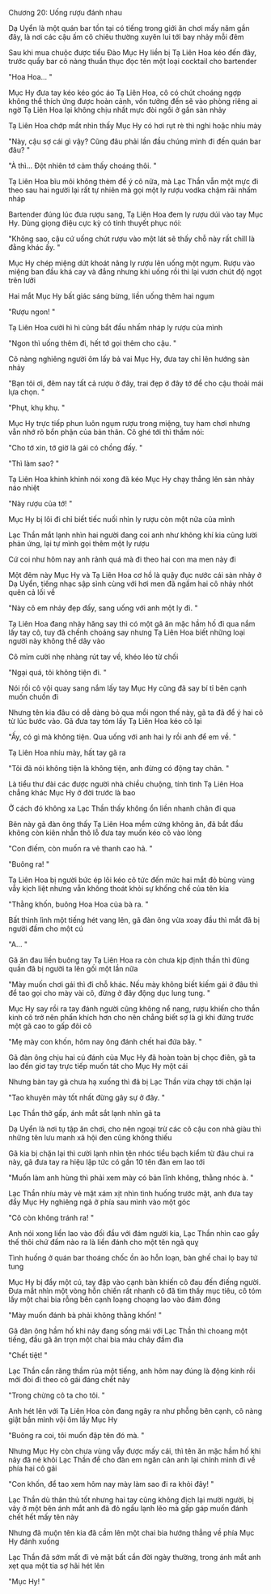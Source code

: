 




Chương 20: Uống rượu đánh nhau

Dạ Uyển là một quán bar tồn tại có tiếng trong giới ăn chơi mấy năm gần đây, là nơi các cậu ấm cô chiêu thường xuyên lui tới bay nhảy mỗi đêm

Sau khi mua chuộc được tiểu Đào Mục Hy liền bị Tạ Liên Hoa kéo đến đây, trước quầy bar cô nàng thuần thục đọc tên một loại cocktail cho bartender

"Hoa Hoa... "

Mục Hy đưa tay kéo kéo góc áo Tạ Liên Hoa, cô có chút choáng ngợp không thể thích ứng được hoàn cảnh, vốn tưởng đến sẽ vào phòng riêng ai ngờ Tạ Liên Hoa lại không chịu nhất mực đòi ngồi ở gần sàn nhảy

Tạ Liên Hoa chớp mắt nhìn thấy Mục Hy có hơi rụt rè thì nghi hoặc nhíu mày

"Này, cậu sợ cái gì vậy? Cũng đâu phải lần đầu chúng mình đi đến quán bar đâu? "

"À thì... Đột nhiên tớ cảm thấy choáng thôi. "

Tạ Liên Hoa bĩu môi không thèm để ý cô nữa, mà Lạc Thần vẫn một mực đi theo sau hai người lại rất tự nhiên mà gọi một ly rượu vodka chậm rãi nhấm nháp

Bartender đúng lúc đưa rượu sang, Tạ Liên Hoa đem ly rượu dúi vào tay Mục Hy. Dùng giọng điệu cực kỳ có tính thuyết phục nói:

"Không sao, cậu cứ uống chút rượu vào một lát sẽ thấy chỗ này rất chill là đằng khác ấy. "

Mục Hy chép miệng dứt khoát nâng ly rượu lên uống một ngụm. Rượu vào miệng ban đầu khá cay và đắng nhưng khi uống rồi thì lại vươn chút độ ngọt trên lưỡi

Hai mắt Mục Hy bất giác sáng bừng, liền uống thêm hai ngụm

"Rượu ngon! "

Tạ Liên Hoa cười hì hì cũng bắt đầu nhấm nháp ly rượu của mình

"Ngon thì uống thêm đi, hết tớ gọi thêm cho cậu. "

Cô nàng nghiêng người ôm lấy bả vai Mục Hy, đưa tay chỉ lên hướng sàn nhảy

"Bạn tôi ơi, đêm nay tất cả rượu ở đây, trai đẹp ở đây tớ để cho cậu thoải mái lựa chọn. "

"Phụt, khụ khụ. "

Mục Hy trực tiếp phun luôn ngụm rượu trong miệng, tuy ham chơi nhưng vẫn nhớ rõ bổn phận của bản thân. Cô ghé tới thì thầm nói:

"Cho tớ xin, tớ giờ là gái có chồng đấy. "

"Thì làm sao? "

Tạ Liên Hoa khinh khỉnh nói xong đã kéo Mục Hy chạy thẳng lên sàn nhảy náo nhiệt

"Này rượu của tớ! "

Mục Hy bị lôi đi chỉ biết tiếc nuối nhìn ly rượu còn một nửa của mình

Lạc Thần mắt lạnh nhìn hai người đang coi anh như không khí kia cũng lười phản ứng, lại tự mình gọi thêm một ly rượu

Cứ coi như hôm nay anh rảnh quá mà đi theo hai con ma men này đi

Một đêm này Mục Hy và Tạ Liên Hoa cơ hồ là quậy đục nước cái sàn nhảy ở Dạ Uyển, tiếng nhạc sập sình cùng với hơi men đã ngấm hai cô nhảy nhót quên cả lối về

"Này cô em nhảy đẹp đấy, sang uống với anh một ly đi. "

Tạ Liên Hoa đang nhảy hăng say thì có một gã ăn mặc hầm hố đi qua nắm lấy tay cô, tuy đã chếnh choáng say nhưng Tạ Liên Hoa biết những loại người này không thể dây vào

Cô mỉm cười nhẹ nhàng rút tay về, khéo léo từ chối

"Ngại quá, tôi không tiện đi. "

Nói rồi cô vội quay sang nắm lấy tay Mục Hy cũng đã say bí tỉ bên cạnh muốn chuồn đi

Nhưng tên kia đâu có dễ dàng bỏ qua mồi ngon thế này, gã ta đã để ý hai cô từ lúc bước vào. Gã đưa tay tóm lấy Tạ Liên Hoa kéo cô lại

"Ấy, có gì mà không tiện. Qua uống với anh hai ly rồi anh để em về. "

Tạ Liên Hoa nhíu mày, hất tay gã ra

"Tôi đã nói không tiện là không tiện, anh đừng có động tay chân. "

Là tiểu thư đài các được người nhà chiều chuộng, tính tình Tạ Liên Hoa chẳng khác Mục Hy ở đời trước là bao

Ở cách đó không xa Lạc Thần thấy không ổn liền nhanh chân đi qua

Bên này gã đàn ông thấy Tạ Liên Hoa mềm cứng không ăn, đã bắt đầu không còn kiên nhẫn thô lỗ đưa tay muốn kéo cô vào lòng

"Con điếm, còn muốn ra vẻ thanh cao hả. "

"Buông ra! "

Tạ Liên Hoa bị người bức ép lôi kéo cô tức đến mức hai mắt đỏ bùng vùng vẫy kịch liệt nhưng vẫn không thoát khỏi sự khống chế của tên kia

"Thằng khốn, buông Hoa Hoa của bà ra. "

Bất thình lình một tiếng hét vang lên, gã đàn ông vừa xoay đầu thì mắt đã bị người đấm cho một cú

"A... "

Gã ăn đau liền buông tay Tạ Liên Hoa ra còn chưa kịp định thần thì đũng quần đã bị người ta lên gối một lần nữa

"Mày muốn chơi gái thì đi chỗ khác. Nếu mày không biết kiếm gái ở đâu thì để tao gọi cho mày vài cô, đừng ở đây động dục lung tung. "

Mục Hy say rồi ra tay đánh người cũng không nể nang, rượu khiến cho thần kinh cô trở nên phấn khích hơn cho nên chẳng biết sợ là gì khi đứng trước một gã cao to gấp đôi cô

"Mẹ mày con khốn, hôm nay ông đánh chết hai đứa bây. "

Gã đàn ông chịu hai cú đánh của Mục Hy đã hoàn toàn bị chọc điên, gã ta lao đến giơ tay trực tiếp muốn tát cho Mục Hy một cái

Nhưng bàn tay gã chưa hạ xuống thì đã bị Lạc Thần vừa chạy tới chặn lại

"Tao khuyên mày tốt nhất đừng gây sự ở đây. "

Lạc Thần thở gấp, ánh mắt sắt lạnh nhìn gã ta

Dạ Uyển là nơi tụ tập ăn chơi, cho nên ngoại trừ các cô cậu con nhà giàu thì những tên lưu manh xã hội đen cũng không thiếu

Gã kia bị chặn lại thì cười lạnh nhìn tên nhóc tiểu bạch kiểm từ đâu chui ra này, gã đưa tay ra hiệu lập tức có gần 10 tên đàn em lao tới

"Muốn làm anh hùng thì phải xem mày có bản lĩnh không, thằng nhóc à. "

Lạc Thần nhíu mày vẻ mặt xám xịt nhìn tình huống trước mặt, anh đưa tay đẩy Mục Hy nghiêng ngả ở phía sau mình vào một góc

"Cô còn không tránh ra! "

Anh nói xong liền lao vào đối đầu với đám người kia, Lạc Thần nhìn cao gầy thế thôi chứ đấm nào ra là liền đánh cho một tên ngã quỵ

Tình huống ở quán bar thoáng chốc ồn ào hỗn loạn, bàn ghế chai lọ bay tứ tung

Mục Hy bị đẩy một cú, tay đập vào cạnh bàn khiến cô đau đến điếng người. Đưa mắt nhìn một vòng hỗn chiến rất nhanh cô đã tìm thấy mục tiêu, cô tóm lấy một chai bia rỗng bên cạnh loạng choạng lao vào đám đông

"Mày muốn đánh bà phải không thằng khốn! "

Gã đàn ông hầm hố khi nảy đang sống mái với Lạc Thần thì choang một tiếng, đầu gã ăn trọn một chai bia máu chảy đầm đìa

"Chết tiệt! "

Lạc Thần cắn răng thầm rủa một tiếng, anh hôm nay đúng là động kinh rồi mới đòi đi theo cô gái đáng chết này

"Trong chừng cô ta cho tôi. "

Anh hét lên với Tạ Liên Hoa còn đang ngây ra như phỗng bên cạnh, cô nàng giật bắn mình vội ôm lấy Mục Hy

"Buông ra coi, tôi muốn đập tên đó mà. "

Nhưng Mục Hy còn chưa vùng vẫy được mấy cái, thì tên ăn mặc hầm hố khi nảy đã né khỏi Lạc Thần để cho đàn em ngăn cản anh lại chính mình đi về phía hai cô gái

"Con khốn, để tao xem hôm nay mày làm sao đi ra khỏi đây! "

Lạc Thần dù thân thủ tốt nhưng hai tay cũng không địch lại mười người, bị vây ở một bên ánh mắt anh đã đỏ ngầu lạnh lẽo mà gấp gáp muốn đánh chết hết mấy tên này

Nhưng đã muộn tên kia đã cầm lên một chai bia hướng thẳng về phía Mục Hy đánh xuống

Lạc Thần đã sớm mất đi vẻ mặt bất cần đời ngày thường, trong ánh mắt anh xẹt qua một tia sợ hãi hét lên

"Mục Hy! "





